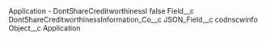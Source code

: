 <?xml version="1.0" encoding="UTF-8"?>
<CustomMetadata xmlns="http://soap.sforce.com/2006/04/metadata" xmlns:xsi="http://www.w3.org/2001/XMLSchema-instance" xmlns:xsd="http://www.w3.org/2001/XMLSchema">
    <label>Application - DontShareCreditworthinessI</label>
    <protected>false</protected>
    <values>
        <field>Field__c</field>
        <value xsi:type="xsd:string">DontShareCreditworthinessInformation_Co__c</value>
    </values>
    <values>
        <field>JSON_Field__c</field>
        <value xsi:type="xsd:string">codnscwinfo</value>
    </values>
    <values>
        <field>Object__c</field>
        <value xsi:type="xsd:string">Application</value>
    </values>
</CustomMetadata>
